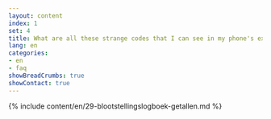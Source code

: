 ```yaml
---
layout: content
index: 1
set: 4
title: What are all these strange codes that I can see in my phone's exposure log?
lang: en 
categories:
- en
- faq
showBreadCrumbs: true
showContact: true
---
```

{% include content/en/29-blootstellingslogboek-getallen.md %}
